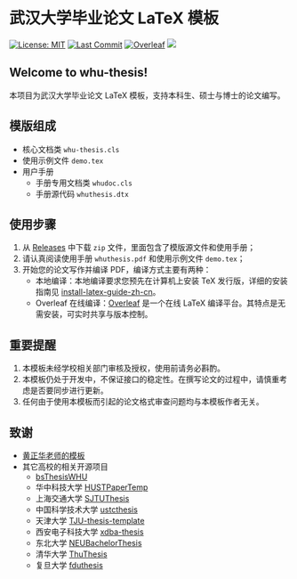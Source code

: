 # 武汉大学毕业论文 LaTeX 模板

[![License: MIT](https://img.shields.io/badge/License-MIT-yellow.svg)](https://opensource.org/licenses/MIT)
[![Last Commit](https://img.shields.io/github/last-commit/whutug/whu-thesis.svg)](https://github.com/whutug/whu-thesis/commits/)
[![Overleaf](https://img.shields.io/badge/overleaf-whuthesis-green.svg)](https://www.overleaf.com/latex/templates/wuhan-university-latex-undergraduate-thesis-template/kpystysgbgmr)
[![](https://github.com/whutug/whu-thesis/workflows/LaTeX%20Compile/badge.svg)](https://github.com/whutug/whu-thesis/actions)

## Welcome to whu-thesis!

本项目为武汉大学毕业论文 LaTeX 模板，支持本科生、硕士与博士的论文编写。

## 模版组成

+ 核心文档类 `whu-thesis.cls`
+ 使用示例文件 `demo.tex`
+ 用户手册
  + 手册专用文档类 `whudoc.cls`
  + 手册源代码 `whuthesis.dtx`

## 使用步骤

1. 从 [Releases](https://github.com/whutug/whu-thesis/releases) 中下载 `zip` 文件，里面包含了模版源文件和使用手册；
2. 请认真阅读使用手册 `whuthesis.pdf` 和使用示例文件 `demo.tex`；
3. 开始您的论文写作并编译 PDF，编译方式主要有两种：
   + 本地编译：本地编译要求您预先在计算机上安装 TeX 发行版，详细的安装指南见 [install-latex-guide-zh-cn](https://ctan.org/pkg/install-latex-guide-zh-cn)。
   + Overleaf 在线编译：[Overleaf](https://www.overleaf.com/) 是一个在线 LaTeX 编译平台。其特点是无需安装，可实时共享与版本控制。


## 重要提醒

1. 本模板未经学校相关部门审核及授权，使用前请务必斟酌。
2. 本模板仍处于开发中，不保证接口的稳定性。在撰写论文的过程中，请慎重考虑是否要同步进行更新。
3. 任何由于使⽤本模板⽽引起的论⽂格式审查问题均与本模板作者⽆关。


## 致谢

+ [黄正华老师的模板](http://aff.whu.edu.cn/huangzh/)
+ 其它高校的相关开源项目
  * [bsThesisWHU](https://github.com/csarron/bsThesisWHU)
  * 华中科技大学 [HUSTPaperTemp](https://github.com/skinaze/HUSTPaperTemp)
  * 上海交通大学 [SJTUThesis](https://github.com/sjtug/SJTUThesis)
  * 中国科学技术大学 [ustcthesis](https://github.com/ustctug/ustcthesis)
  * 天津大学 [TJU-thesis-template](https://github.com/liangzhenduo0608/TJU-thesis-template)
  * 西安电子科技大学 [xdba-thesis](https://github.com/xdlinux/xdba-thesis)
  * 东北大学 [NEUBachelorThesis](https://github.com/tzaiyang/NEUBachelorThesis)
  * 清华大学 [ThuThesis](https://github.com/tuna/thuthesis)
  * 复旦大学 [fduthesis](https://github.com/stone-zeng/fduthesis)
